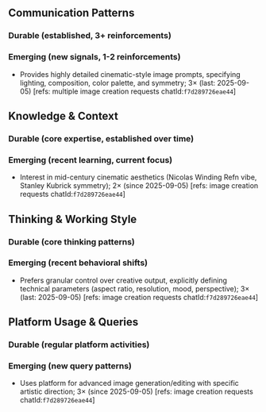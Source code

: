 ## Communication Patterns
### Durable (established, 3+ reinforcements)

### Emerging (new signals, 1-2 reinforcements)
- Provides highly detailed cinematic-style image prompts, specifying lighting, composition, color palette, and symmetry; 3× (last: 2025-09-05) [refs: multiple image creation requests chatId:`f7d289726eae44`]

## Knowledge & Context
### Durable (core expertise, established over time)

### Emerging (recent learning, current focus)
- Interest in mid-century cinematic aesthetics (Nicolas Winding Refn vibe, Stanley Kubrick symmetry); 2× (since 2025-09-05) [refs: image creation requests chatId:`f7d289726eae44`]

## Thinking & Working Style
### Durable (core thinking patterns)

### Emerging (recent behavioral shifts)
- Prefers granular control over creative output, explicitly defining technical parameters (aspect ratio, resolution, mood, perspective); 3× (last: 2025-09-05) [refs: image creation requests chatId:`f7d289726eae44`]

## Platform Usage & Queries
### Durable (regular platform activities)

### Emerging (new query patterns)
- Uses platform for advanced image generation/editing with specific artistic direction; 3× (since 2025-09-05) [refs: image creation requests chatId:`f7d289726eae44`]